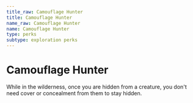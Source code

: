 ```yaml
---
title_raw: Camouflage Hunter
title: Camouflage Hunter
name_raw: Camouflage Hunter
name: Camouflage Hunter
type: perks
subtype: exploration perks
---
```


# Camouflage Hunter

While in the wilderness, once you are hidden from a creature, you don't need cover or concealment from them to stay hidden.

